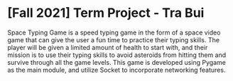 # [Fall 2021] Term Project - Tra Bui

Space Typing Game is a speed typing game in the form of a space video game that can give the user a fun time to practice their typing skills. The player will be given a limited amount of health to start with, and their mission is to use their typing skills to avoid asteroids from hitting them and survive through all the game levels. This game is developed using Pygame as the main module, and utilize Socket to incorporate networking features.  
